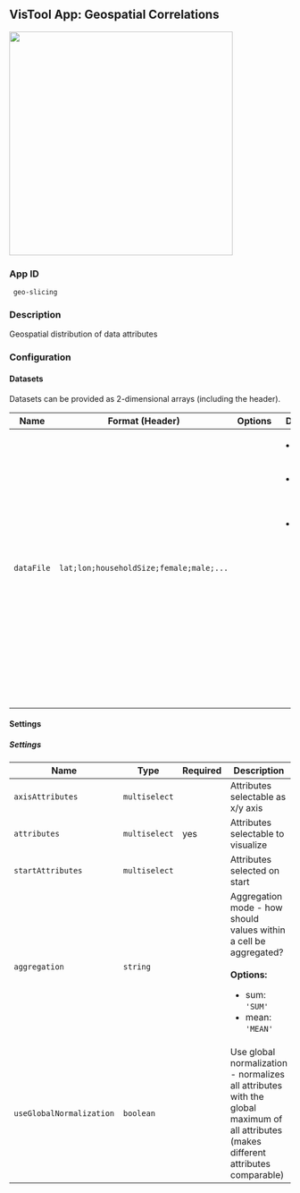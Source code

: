 ## VisTool App: Geospatial Correlations

<img src="https://vis.csh.ac.at/vistool/" height="400">

### App ID

   ```
    geo-slicing
   ```

### Description

Geospatial distribution of data attributes

### Configuration

#### Datasets

Datasets can be provided as 2-dimensional arrays (including the header).

Name | Format (Header) | Options | Description
---- | --------------- | ------- | -----------
```dataFile``` | ```lat;lon;householdSize;female;male;...``` |  | <ul><li><b>lat</b>: Latitude of the node</li><li><b>lon</b>: Longitude of the node</li><li><b>Attributes</b>: add as many attributes as you want. You can select them below as attributes for the x/y axis or as the attributes to visualize</li></ul>

#### Settings

##### Settings

Name | Type | Required | Description
---- | ---- | -------- | -----------
```axisAttributes``` | ```multiselect``` |  | Attributes selectable as x/y axis
```attributes``` | ```multiselect``` | yes | Attributes selectable to visualize
```startAttributes``` | ```multiselect``` |  | Attributes selected on start
```aggregation``` | ```string``` |  | Aggregation mode - how should values within a cell be aggregated?<br><br><b>Options:</b><ul><li>sum: ```'SUM'```</li><li>mean: ```'MEAN'```</li></ul>
```useGlobalNormalization``` | ```boolean``` |  | Use global normalization - normalizes all attributes with the global maximum of all attributes (makes different attributes comparable)

<!--- #### Example

```py
config = {
    "datasets": {
        "dataFile": {
            "data": {
                ...
            }
        }
    },
    "settings": {
        "axisAttributes": ...,
        "attributes": ...,
        "startAttributes": ...,
        "aggregation": ...,
        "useGlobalNormalization": ...
    }
}

vt = Vistool("geo-slicing", config)
vt.show()
``` -->